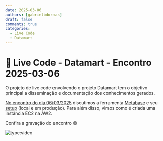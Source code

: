```yaml
---
date: 2025-03-06
authors: [gabrielbdornas]
draft: false
comments: true
categories:
  - Live Code
  - Datamart
---
```


# 🚀 Live Code - Datamart - Encontro 2025-03-06

O projeto de live code envolvendo o projeto Datamart tem o objetivo principal a disseminação e documentação dos conhecimentos gerados.

<!-- more -->

[No encontro do dia 06/03/2025](https://github.com/splor-mg/handbook/issues/48) discutimos a ferramenta [Metabase](https://www.metabase.com/) e seu [setup](https://chatgpt.com/share/67c87463-0424-8003-8a2f-283b02174a90) (local e em produção). Para além disso, vimos como é criada uma instância EC2 na AW2.

Confira a gravação do encontro :smile:

![type:video](https://www.youtube.com/embed/)
